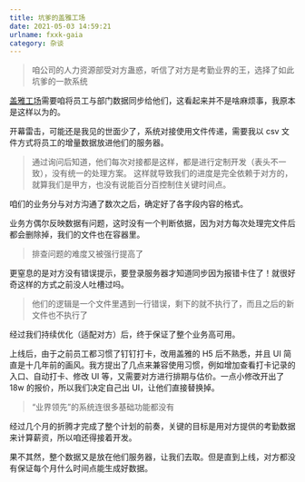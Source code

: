 ```yaml
---
title: 坑爹的盖雅工场
date: 2021-05-03 14:59:21
urlname: fxxk-gaia
category: 杂谈
---
```


> 咱公司的人力资源部受对方蛊惑，听信了对方是考勤业界的王，选择了如此坑爹的一款系统

[盖雅工场](https://www.gaiaworks.cn/)需要咱将员工与部门数据同步给他们，这看起来并不是啥麻烦事，我原本是这样以为的。

<!-- more -->

开幕雷击，可能还是我见的世面少了，系统对接使用文件传递，需要我以 csv 文件方式将员工的增量数据放进他们的服务器。

> 通过询问后知道，他们每次对接都是这样，都是进行定制开发（表头不一致），没有统一的处理方案。
> 这样就导致我们的进度是完全依赖于对方的，就算我们是甲方，也没有说能百分百控制住关键时间点。

咱们的业务分与对方沟通了数次之后，确定好了各字段内容的格式。

业务方偶尔反映数据有问题，这时没有一个判断依据，因为对方每次处理完文件后都会删除掉，我们的文件也在容器里。

> 排查问题的难度又被强行提高了

更窒息的是对方没有错误提示，要登录服务器才知道同步因为报错卡住了！就很好奇这样的方式之前没人吐槽过吗。

> 他们的逻辑是一个文件里遇到一行错误，剩下的就不执行了，而且之后的新文件也不执行了

经过我们持续优化（适配对方）后，终于保证了整个业务高可用。

上线后，由于之前员工都习惯了钉钉打卡，改用盖雅的 H5 后不熟悉，并且 UI 简直是十几年前的画风。我方提出了几点来兼容使用习惯，例如增加查看打卡记录的入口、自动打卡、修改 UI 等，又需要对方进行排期与估价。一点小修改开出了 18w 的报价，所以我们决定自己出 UI，让他们直接替换掉。

> “业界领先”的系统连很多基础功能都没有

经过几个月的折腾才完成了整个计划的前奏，关键的目标是用对方提供的考勤数据来计算薪资，所以咱还得接着开发。

果不其然，整个数据又是放在他们服务器，让我们去取。但是直到上线，对方都没有保证每个月什么时间点能生成好数据。
